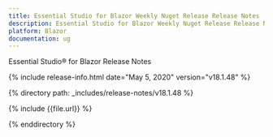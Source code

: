 ```yaml
---
title: Essential Studio for Blazor Weekly Nuget Release Release Notes  
description: Essential Studio for Blazor Weekly Nuget Release Release Notes  
platform: Blazor
documentation: ug
---
```


Essential Studio&reg; for Blazor  Release Notes  

{% include release-info.html date="May 5, 2020"  version="v18.1.48" %} 

{% directory path: _includes/release-notes/v18.1.48 %}

{% include {{file.url}} %}

{% enddirectory %}


